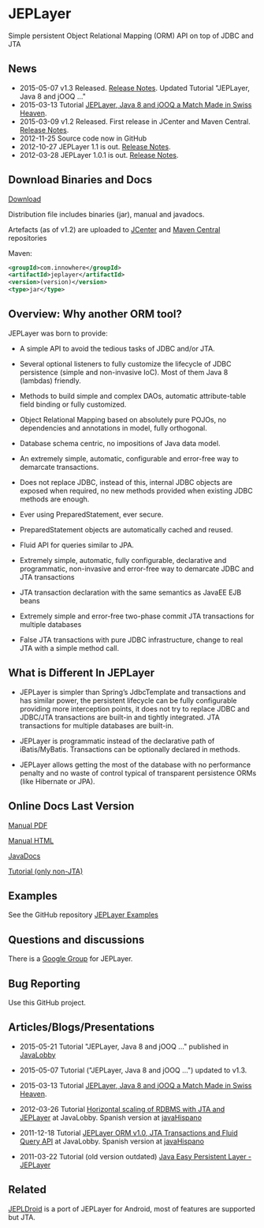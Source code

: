 JEPLayer
========
	
Simple persistent Object Relational Mapping (ORM) API on top of JDBC and JTA 

News
------

- 2015-05-07 v1.3 Released. [Release Notes](https://github.com/jmarranz/jeplayer/blob/master/CHANGES.txt). Updated Tutorial "JEPLayer, Java 8 and jOOQ ..."
- 2015-03-13 Tutorial [JEPLayer, Java 8 and jOOQ a Match Made in Swiss Heaven](http://jmarranz.blogspot.com.es/2015/03/jeplayer-java-8-and-jooq-match-made-in.html).
- 2015-03-09 v1.2 Released. First release in JCenter and Maven Central. [Release Notes](https://github.com/jmarranz/jeplayer/blob/master/CHANGES.txt).
- 2012-11-25 Source code now in GitHub
- 2012-10-27 JEPLayer 1.1 is out. [Release Notes](https://github.com/jmarranz/jeplayer/blob/master/CHANGES.txt).
- 2012-03-28 JEPLayer 1.0.1 is out. [Release Notes](https://github.com/jmarranz/jeplayer/blob/master/CHANGES.txt).

Download Binaries and Docs
------

[Download](https://sourceforge.net/projects/jeplayer/files/)

Distribution file includes binaries (jar), manual and javadocs.

Artefacts (as of v1.2) are uploaded to [JCenter](https://bintray.com/jmarranz/maven/jeplayer/view) and [Maven Central](https://oss.sonatype.org/content/repositories/releases/com/innowhere/jeplayer/) repositories

Maven: 

```xml
<groupId>com.innowhere</groupId>
<artifactId>jeplayer</artifactId>
<version>(version)</version>
<type>jar</type>
```

Overview: Why another ORM tool?
------

JEPLayer was born to provide:

* A simple API to avoid the tedious tasks of JDBC and/or JTA.

* Several optional listeners to fully customize the lifecycle of JDBC persistence (simple and non-invasive IoC). Most of them Java 8 (lambdas) friendly.

* Methods to build simple and complex DAOs, automatic attribute-table field binding or fully customized.

* Object Relational Mapping based on absolutely pure POJOs, no dependencies and annotations in model, fully orthogonal.

* Database schema centric, no impositions of Java data model.

* An extremely simple, automatic, configurable and error-free way to demarcate transactions.

* Does not replace JDBC, instead of this, internal JDBC objects are exposed when required, no new methods provided when existing JDBC methods are enough.

* Ever using PreparedStatement, ever secure.

* PreparedStatement objects are automatically cached and reused.

* Fluid API for queries similar to JPA.

* Extremely simple, automatic, fully configurable, declarative and programmatic, non-invasive and error-free way to demarcate JDBC and JTA transactions

* JTA transaction declaration with the same semantics as JavaEE EJB beans

* Extremely simple and error-free two-phase commit JTA transactions for multiple databases

* False JTA transactions with pure JDBC infrastructure, change to real JTA with a simple method call.

What is Different In JEPLayer
------

* JEPLayer is simpler than Spring’s JdbcTemplate and transactions and has similar power, the persistent lifecycle can be fully configurable providing more interception points, 
it does not try to replace JDBC and JDBC/JTA transactions are built-in and tightly integrated. JTA transactions for multiple databases are built-in.

* JEPLayer is programmatic instead of the declarative path of iBatis/MyBatis. Transactions can be optionally declared in methods.

* JEPLayer allows getting the most of the database with no performance penalty and no waste of control typical of transparent persistence ORMs (like Hibernate or JPA).



Online Docs Last Version
------

[Manual PDF](http://jeplayer.sourceforge.net/docs/manual/jeplayer_manual.pdf)

[Manual HTML](http://jeplayer.sourceforge.net/docs/manual/jeplayer_manual.htm)

[JavaDocs](http://jeplayer.sourceforge.net/docs/javadoc/)

[Tutorial (only non-JTA)](http://jmarranz.blogspot.com.es/2015/03/jeplayer-java-8-and-jooq-match-made-in.html)


Examples
------

See the GitHub repository [JEPLayer Examples](https://github.com/jmarranz/jeplayer_examples)

Questions and discussions
------

There is a [Google Group](https://groups.google.com/forum/#!forum/jeplayer) for JEPLayer.

Bug Reporting
------

Use this GitHub project.


Articles/Blogs/Presentations
------

- 2015-05-21 Tutorial "JEPLayer, Java 8 and jOOQ ..." published in [JavaLobby](http://java.dzone.com/articles/jeplayer-java-8-and-jooq-match)

- 2015-05-07 Tutorial ("JEPLayer, Java 8 and jOOQ ...") updated to v1.3. 

- 2015-03-13 Tutorial [JEPLayer, Java 8 and jOOQ a Match Made in Swiss Heaven](http://jmarranz.blogspot.com.es/2015/03/jeplayer-java-8-and-jooq-match-made-in.html).

- 2012-03-26 Tutorial [Horizontal scaling of RDBMS with JTA and JEPLayer](http://java.dzone.com/articles/horizontal-scaling-rdbms-jta) at JavaLobby. Spanish version
at [javaHispano](http://www.javahispano.org/portada/2012/3/19/escalamiento-horizontal-acid-de-rdbms-con-jeplayer.html)

- 2011-12-18 Tutorial [JEPLayer ORM v1.0, JTA Transactions and Fluid Query API](http://java.dzone.com/announcements/jeplayer-orm-v10-jta) at JavaLobby. Spanish version
at [javaHispano](http://www.javahispano.org/portada/2011/12/16/jeplayer-orm-10-transacciones-jta-y-api-fluida.html)

- 2011-03-22 Tutorial (old version outdated) [Java Easy Persistent Layer - JEPLayer](http://java.dzone.com/articles/java-easy-persistent-layer) 

Related
------

[JEPLDroid](https://github.com/jmarranz/jepldroid) is a port of JEPLayer for Android, most of features are supported but JTA.

